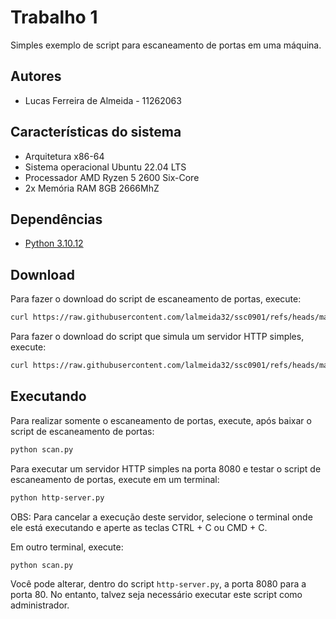 # Trabalho 1

Simples exemplo de script para escaneamento de portas em uma máquina.

## Autores

- Lucas Ferreira de Almeida - 11262063

## Características do sistema

- Arquitetura x86-64
- Sistema operacional Ubuntu 22.04 LTS
- Processador AMD Ryzen 5 2600 Six-Core
- 2x Memória RAM 8GB 2666MhZ

## Dependências

- [Python 3.10.12](https://www.python.org/downloads/)

## Download

Para fazer o download do script de escaneamento de portas, execute:

```bash
curl https://raw.githubusercontent.com/lalmeida32/ssc0901/refs/heads/main/trabalho-1/scan.py -o scan.py
```

Para fazer o download do script que simula um servidor HTTP simples, execute:

```bash
curl https://raw.githubusercontent.com/lalmeida32/ssc0901/refs/heads/main/trabalho-1/http-server.py -o http-server.py
```

## Executando

Para realizar somente o escaneamento de portas, execute, após baixar o script de escaneamento de portas:

```bash
python scan.py
```

Para executar um servidor HTTP simples na porta 8080 e testar o script de escaneamento de portas, execute em um terminal:

```bash
python http-server.py
```

OBS: Para cancelar a execução deste servidor, selecione o terminal onde ele está executando e aperte as teclas CTRL + C ou CMD + C.

Em outro terminal, execute:

```bash
python scan.py
```

Você pode alterar, dentro do script `http-server.py`, a porta 8080 para a porta 80. No entanto, talvez seja necessário executar este script como administrador.
